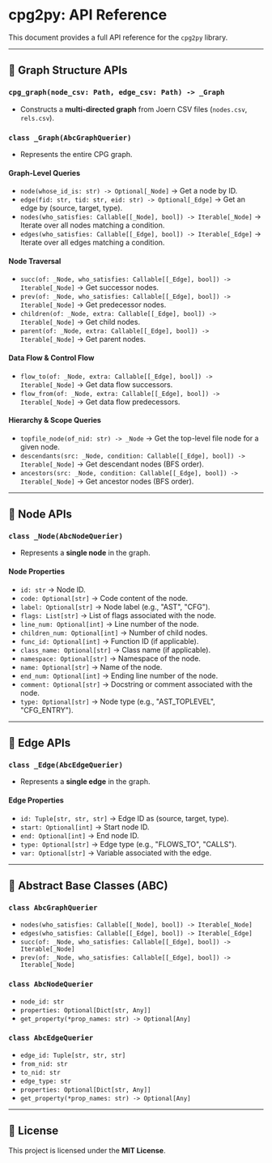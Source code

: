 # **cpg2py: API Reference**

This document provides a full API reference for the `cpg2py` library.

---

## **🔹 Graph Structure APIs**
### **`cpg_graph(node_csv: Path, edge_csv: Path) -> _Graph`**
- Constructs a **multi-directed graph** from Joern CSV files (`nodes.csv`, `rels.csv`).

### **`class _Graph(AbcGraphQuerier)`**
- Represents the entire CPG graph.

#### **Graph-Level Queries**
- `node(whose_id_is: str) -> Optional[_Node]` → Get a node by ID.
- `edge(fid: str, tid: str, eid: str) -> Optional[_Edge]` → Get an edge by (source, target, type).
- `nodes(who_satisfies: Callable[[_Node], bool]) -> Iterable[_Node]` → Iterate over all nodes matching a condition.
- `edges(who_satisfies: Callable[[_Edge], bool]) -> Iterable[_Edge]` → Iterate over all edges matching a condition.

#### **Node Traversal**
- `succ(of: _Node, who_satisfies: Callable[[_Edge], bool]) -> Iterable[_Node]` → Get successor nodes.
- `prev(of: _Node, who_satisfies: Callable[[_Edge], bool]) -> Iterable[_Node]` → Get predecessor nodes.
- `children(of: _Node, extra: Callable[[_Edge], bool]) -> Iterable[_Node]` → Get child nodes.
- `parent(of: _Node, extra: Callable[[_Edge], bool]) -> Iterable[_Node]` → Get parent nodes.

#### **Data Flow & Control Flow**
- `flow_to(of: _Node, extra: Callable[[_Edge], bool]) -> Iterable[_Node]` → Get data flow successors.
- `flow_from(of: _Node, extra: Callable[[_Edge], bool]) -> Iterable[_Node]` → Get data flow predecessors.

#### **Hierarchy & Scope Queries**
- `topfile_node(of_nid: str) -> _Node` → Get the top-level file node for a given node.
- `descendants(src: _Node, condition: Callable[[_Edge], bool]) -> Iterable[_Node]` → Get descendant nodes (BFS order).
- `ancestors(src: _Node, condition: Callable[[_Edge], bool]) -> Iterable[_Node]` → Get ancestor nodes (BFS order).

---

## **🔹 Node APIs**
### **`class _Node(AbcNodeQuerier)`**
- Represents a **single node** in the graph.

#### **Node Properties**
- `id: str` → Node ID.
- `code: Optional[str]` → Code content of the node.
- `label: Optional[str]` → Node label (e.g., "AST", "CFG").
- `flags: List[str]` → List of flags associated with the node.
- `line_num: Optional[int]` → Line number of the node.
- `children_num: Optional[int]` → Number of child nodes.
- `func_id: Optional[int]` → Function ID (if applicable).
- `class_name: Optional[str]` → Class name (if applicable).
- `namespace: Optional[str]` → Namespace of the node.
- `name: Optional[str]` → Name of the node.
- `end_num: Optional[int]` → Ending line number of the node.
- `comment: Optional[str]` → Docstring or comment associated with the node.
- `type: Optional[str]` → Node type (e.g., "AST_TOPLEVEL", "CFG_ENTRY").

---

## **🔹 Edge APIs**
### **`class _Edge(AbcEdgeQuerier)`**
- Represents a **single edge** in the graph.

#### **Edge Properties**
- `id: Tuple[str, str, str]` → Edge ID as (source, target, type).
- `start: Optional[int]` → Start node ID.
- `end: Optional[int]` → End node ID.
- `type: Optional[str]` → Edge type (e.g., "FLOWS_TO", "CALLS").
- `var: Optional[str]` → Variable associated with the edge.

---

## **🔹 Abstract Base Classes (ABC)**
### **`class AbcGraphQuerier`**
- `nodes(who_satisfies: Callable[[_Node], bool]) -> Iterable[_Node]`
- `edges(who_satisfies: Callable[[_Edge], bool]) -> Iterable[_Edge]`
- `succ(of: _Node, who_satisfies: Callable[[_Edge], bool]) -> Iterable[_Node]`
- `prev(of: _Node, who_satisfies: Callable[[_Edge], bool]) -> Iterable[_Node]`

### **`class AbcNodeQuerier`**
- `node_id: str`
- `properties: Optional[Dict[str, Any]]`
- `get_property(*prop_names: str) -> Optional[Any]`

### **`class AbcEdgeQuerier`**
- `edge_id: Tuple[str, str, str]`
- `from_nid: str`
- `to_nid: str`
- `edge_type: str`
- `properties: Optional[Dict[str, Any]]`
- `get_property(*prop_names: str) -> Optional[Any]`

---

## **📜 License**
This project is licensed under the **MIT License**.
